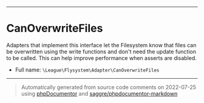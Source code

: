 ***

# CanOverwriteFiles

Adapters that implement this interface let the Filesystem know that files can be overwritten using the write
functions and don't need the update function to be called. This can help improve performance when asserts are disabled.



* Full name: `\League\Flysystem\Adapter\CanOverwriteFiles`





***
> Automatically generated from source code comments on 2022-07-25 using [phpDocumentor](http://www.phpdoc.org/) and [saggre/phpdocumentor-markdown](https://github.com/Saggre/phpDocumentor-markdown)
